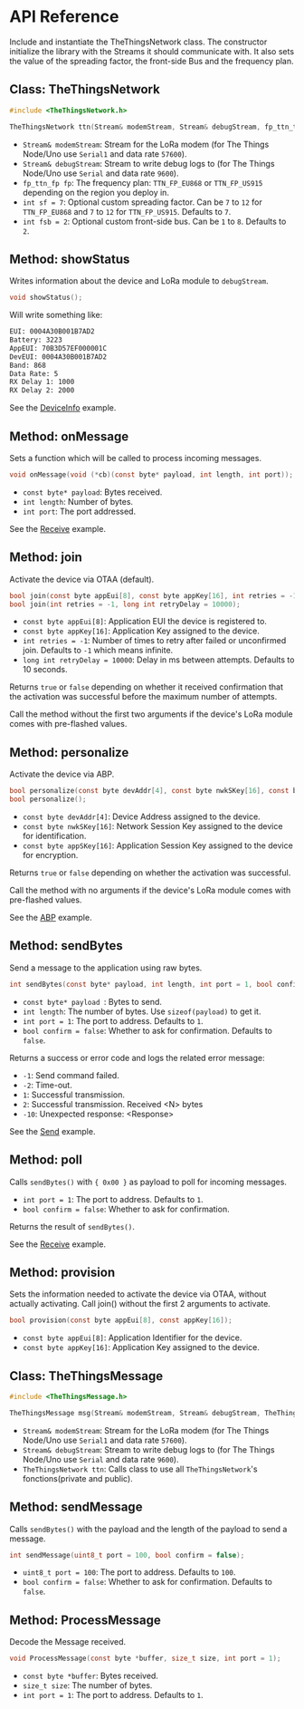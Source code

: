 # API Reference
Include and instantiate the TheThingsNetwork class. The constructor initialize the library with the Streams it should communicate with. It also sets the value of the spreading factor, the front-side Bus and the frequency plan.

## Class: TheThingsNetwork

```c
#include <TheThingsNetwork.h>

TheThingsNetwork ttn(Stream& modemStream, Stream& debugStream, fp_ttn_t fp, int sf = 7, int fsb = 2);
```

- `Stream& modemStream`: Stream for the LoRa modem (for The Things Node/Uno use `Serial1` and data rate `57600`).
- `Stream& debugStream`: Stream to write debug logs to (for The Things Node/Uno use `Serial` and data rate `9600`).
- `fp_ttn_fp fp`: The frequency plan: `TTN_FP_EU868` or `TTN_FP_US915` depending on the region you deploy in.
- `int sf = 7`: Optional custom spreading factor. Can be `7` to `12` for `TTN_FP_EU868` and `7` to `12` for `TTN_FP_US915`. Defaults to `7`.
- `int fsb = 2`: Optional custom front-side bus. Can be `1` to `8`. Defaults to `2`.

## Method: showStatus
Writes information about the device and LoRa module to `debugStream`.

```c
void showStatus();
```

Will write something like:

```bash
EUI: 0004A30B001B7AD2
Battery: 3223
AppEUI: 70B3D57EF000001C
DevEUI: 0004A30B001B7AD2
Band: 868
Data Rate: 5
RX Delay 1: 1000
RX Delay 2: 2000
```

See the [DeviceInfo](https://github.com/TheThingsNetwork/arduino-device-lib/blob/master/examples/DeviceInfo/DeviceInfo.ino) example.

## Method: onMessage
Sets a function which will be called to process incoming messages.

```c
void onMessage(void (*cb)(const byte* payload, int length, int port));
```

- `const byte* payload`: Bytes received.
- `int length`: Number of bytes.
- `int port`: The port addressed.

See the [Receive](https://github.com/TheThingsNetwork/arduino-device-lib/blob/master/examples/Receive/Receive.ino) example.

## Method: join
Activate the device via OTAA (default).

```c
bool join(const byte appEui[8], const byte appKey[16], int retries = -1, long int retryDelay = 10000);
bool join(int retries = -1, long int retryDelay = 10000);
```

- `const byte appEui[8]`: Application EUI the device is registered to.
- `const byte appKey[16]`: Application Key assigned to the device.
- `int retries = -1`: Number of times to retry after failed or unconfirmed join. Defaults to `-1` which means infinite.
- `long int retryDelay = 10000`: Delay in ms between attempts. Defaults to 10 seconds.

Returns `true` or `false` depending on whether it received confirmation that the activation was successful before the maximum number of attempts.

Call the method without the first two arguments if the device's LoRa module comes with pre-flashed values.

## Method: personalize
Activate the device via ABP.

```c
bool personalize(const byte devAddr[4], const byte nwkSKey[16], const byte appSKey[16]);
bool personalize();
```

- `const byte devAddr[4]`: Device Address assigned to the device.
- `const byte nwkSKey[16]`: Network Session Key assigned to the device for identification.
- `const byte appSKey[16]`: Application Session Key assigned to the device for encryption.

Returns `true` or `false` depending on whether the activation was successful.

Call the method with no arguments if the device's LoRa module comes with pre-flashed values.

See the [ABP](https://github.com/TheThingsNetwork/arduino-device-lib/blob/master/examples/ABP/ABP.ino) example.

## Method: sendBytes
Send a message to the application using raw bytes.

```c
int sendBytes(const byte* payload, int length, int port = 1, bool confirm = false);
```

- `const byte* payload `: Bytes to send.
- `int length`: The number of bytes. Use `sizeof(payload)` to get it.
- `int port = 1`: The port to address. Defaults to `1`.
- `bool confirm = false`: Whether to ask for confirmation. Defaults to `false`.

Returns a success or error code and logs the related error message:

* `-1`: Send command failed.
* `-2`: Time-out.
* `1`: Successful transmission.
* `2`: Successful transmission. Received \<N> bytes
* `-10`: Unexpected response: \<Response>

See the [Send](https://github.com/TheThingsNetwork/arduino-device-lib/blob/master/examples/Send/Send.ino) example.

## Method: poll
Calls `sendBytes()` with `{ 0x00 }` as payload to poll for incoming messages.

- `int port = 1`: The port to address. Defaults to `1`.
- `bool confirm = false`: Whether to ask for confirmation.

Returns the result of `sendBytes()`.

See the [Receive](https://github.com/TheThingsNetwork/arduino-device-lib/blob/master/examples/Receive/Receive.ino) example.

## Method: provision
Sets the information needed to activate the device via OTAA, without actually activating. Call join() without the first 2 arguments to activate.

```c
bool provision(const byte appEui[8], const appKey[16]);
```

- `const byte appEui[8]`: Application Identifier for the device.
- `const byte appKey[16]`: Application Key assigned to the device.

## Class: TheThingsMessage

```c
#include <TheThingsMessage.h>

TheThingsMessage msg(Stream& modemStream, Stream& debugStream, TheThingsNetwork& ttn);
```

- `Stream& modemStream`: Stream for the LoRa modem (for The Things Node/Uno use `Serial1` and data rate `57600`).
- `Stream& debugStream`: Stream to write debug logs to (for The Things Node/Uno use `Serial` and data rate `9600`).
- `TheThingsNetwork ttn`: Calls class to use all `TheThingsNetwork`'s fonctions(private and public).


## Method: sendMessage
Calls `sendBytes()` with the payload and the length of the payload to send a message.

```c
int sendMessage(uint8_t port = 100, bool confirm = false);
```

- `uint8_t port = 100`: The port to address. Defaults to `100`.
- `bool confirm = false`: Whether to ask for confirmation. Defaults to `false`.

## Method: ProcessMessage
Decode the Message received.

```c
void ProcessMessage(const byte *buffer, size_t size, int port = 1);
```

- `const byte *buffer`: Bytes received.
- `size_t size`: The number of bytes.
- `int port = 1`: The port to address. Defaults to `1`.

